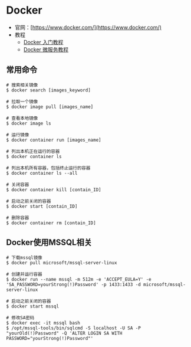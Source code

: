 # Docker

* 官网：[https://www.docker.com/](https://www.docker.com/)
* 教程
	* [Docker 入门教程](http://www.ruanyifeng.com/blog/2018/02/docker-tutorial.html)
	* [Docker 微服务教程](http://www.ruanyifeng.com/blog/2018/02/docker-wordpress-tutorial.html)
	
## 常用命令
```shell
# 搜索相关镜像
$ docker search [images_keyword]

# 拉取一个镜像
$ docker image pull [images_name]

# 查看本地镜像
$ docker image ls

# 运行镜像
$ docker container run [images_name]

# 列出本机正在运行的容器
$ docker container ls

# 列出本机所有容器，包括终止运行的容器
$ docker container ls --all

# 关闭容器
$ docker container kill [contain_ID]

# 启动之前关闭的容器
$ docker start [contain_ID]

# 删除容器
$ docker container rm [contain_ID]
```

## Docker使用MSSQL相关
```shell
# 下载mssql镜像
$ docker pull microsoft/mssql-server-linux

# 创建并运行容器
$ docker run --name mssql -m 512m -e 'ACCEPT_EULA=Y' -e 'SA_PASSWORD=yourStrong(!)Password' -p 1433:1433 -d microsoft/mssql-server-linux

# 启动之前关闭的容器
$ docker start mssql

# 修改SA密码
$ docker exec -it mssql bash
$ /opt/mssql-tools/bin/sqlcmd -S localhost -U SA -P "yourOld(!)Password" -Q 'ALTER LOGIN SA WITH PASSWORD="yourStrong(!)Password"'
```

